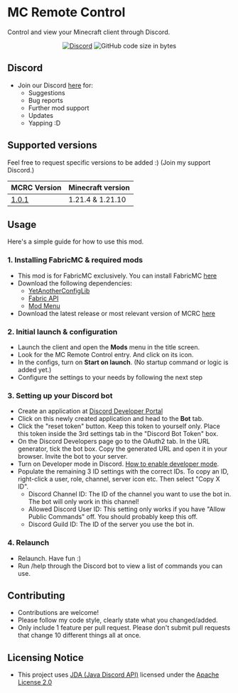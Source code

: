 # MC Remote Control
Control and view your Minecraft client through Discord.

<div align="center">
    <a href="https://discord.gg/2b2tism"><img src="https://img.shields.io/discord/1340108466370641960?logo=discord" alt="Discord"/></a>
    <img src="https://img.shields.io/github/languages/code-size/Cypphi/mc-remote-control" alt="GitHub code size in bytes"/>
</div>

## Discord
- Join our Discord [here](https://discord.gg/2b2tism) for:
  - Suggestions
  - Bug reports
  - Further mod support
  - Updates
  - Yapping :D

## Supported versions
Feel free to request specific versions to be added :) (Join my support Discord.)

| MCRC Version                                                            | Minecraft version |
|-------------------------------------------------------------------------|-------------------|
| [1.0.1](https://github.com/Cypphi/mc-remote-control/releases/tag/1.0.1) | 1.21.4 & 1.21.10  |


## Usage
Here's a simple guide for how to use this mod.

### 1. Installing FabricMC & required mods
- This mod is for FabricMC exclusively. You can install FabricMC [here](https://fabricmc.net/use/installer/)
- Download the following dependencies:
  - [YetAnotherConfigLib](https://modrinth.com/mod/yacl)
  - [Fabric API](https://modrinth.com/mod/fabric-api)
  - [Mod Menu](https://modrinth.com/mod/modmenu)
- Download the latest release or most relevant version of MCRC [here](https://github.com/Cypphi/mc-remote-control/releases)

### 2. Initial launch & configuration
- Launch the client and open the **Mods** menu in the title screen. 
- Look for the MC Remote Control entry. And click on its icon.
- In the configs, turn on **Start on launch**. (No startup command or logic is added yet.)
- Configure the settings to your needs by following the next step

### 3. Setting up your Discord bot
- Create an application at [Discord Developer Portal](https://discord.com/developers/applications)
- Click on this newly created application and head to the **Bot** tab.
- Click the "reset token" button. Keep this token to yourself only. Place this token inside the 3rd settings tab in the "Discord Bot Token" box.
- On the Discord Developers page go to the OAuth2 tab. In the URL generator, tick the bot box. Copy the generated URL and open it in your browser. Invite the bot to your server.
- Turn on Developer mode in Discord. [How to enable developer mode](https://help.mee6.xyz/support/solutions/articles/101000482629-how-to-enable-developer-mode).
- Populate the remaining 3 ID settings with the correct IDs. To copy an ID, right-click a user, role, channel, server icon etc. Then select "Copy X ID".
  - Discord Channel ID: The ID of the channel you want to use the bot in. The bot will only work in this channel!
  - Allowed Discord User ID: This setting only works if you have "Allow Public Commands" off. You should probably keep this off.
  - Discord Guild ID: The ID of the server you use the bot in.

### 4. Relaunch
- Relaunch. Have fun :)
- Run /help through the Discord bot to view a list of commands you can use.

## Contributing
- Contributions are welcome!
- Please follow my code style, clearly state what you changed/added.
- Only include 1 feature per pull request. Please don't submit pull requests that change 10 different things all at once.

## Licensing Notice
- This project uses [JDA (Java Discord API)](https://github.com/discord-jda/JDA)
  licensed under the [Apache License 2.0](https://www.apache.org/licenses/LICENSE-2.0)
